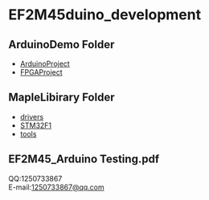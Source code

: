 # EF2M45duino_development
## ArduinoDemo Folder
* [ArduinoProject](https://github.com/jaygreen123/EF2M45duino_development/tree/master/ArduinoDemo/ArduinoProject/Blink)
* [FPGAProject](https://github.com/jaygreen123/EF2M45duino_development/tree/master/ArduinoDemo/FPGAProject)

## MapleLibirary Folder
* [drivers]()
* [STM32F1]()
* [tools]()

## EF2M45_Arduino Testing.pdf

QQ:1250733867  
E-mail:1250733867@qq.com
